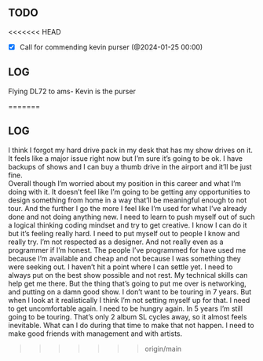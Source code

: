 

## TODO

<<<<<<< HEAD
- [x] Call for commending kevin purser (@2024-01-25 00:00)


## LOG
Flying DL72 to ams- Kevin is the purser


=======



## LOG


I think I forgot my hard drive pack in my desk that has my show drives on it. It feels like a major issue right now but I’m sure it’s going to be ok. I have backups of shows and I can buy a thumb drive in the airport and it’ll be just fine.  
Overall though I’m worried about my position in this career and what I’m doing with it. It doesn’t feel like I’m going to be getting any opportunities to design something from home in a way that’ll be meaningful enough to not tour. And the further I go the more I feel like I’m used for what I’ve already done and not doing anything new. I need to learn to push myself out of such a logical thinking coding mindset and try to get creative. I know I can do it but it’s feeling really hard. I need to put myself out to people I know and really try. I’m not respected as a designer. And not really even as a programmer if I’m honest. The people I’ve programmed for have used me because I’m available and cheap and not because I was something they were seeking out. I haven’t hit a point where I can settle yet. I need to always put on the best show possible and not rest. My technical skills can help get me there. But the thing that’s going to put me over is networking, and putting on a damn good show. 
I don’t want to be touring in 7 years. But when I look at it realistically I think I’m not setting myself up for that. I need to get uncomfortable again. I need to be hungry again. In 5 years I’m still going to be touring. That’s only 2 album SL cycles away, so it almost feels inevitable. What can I do during that time to make that not happen. I need to make good friends with management and with artists.
>>>>>>> origin/main

